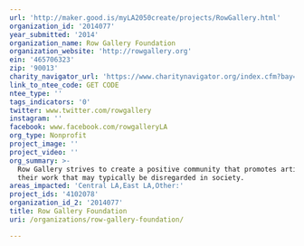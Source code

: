 ```yaml
---
url: 'http://maker.good.is/myLA2050create/projects/RowGallery.html'
organization_id: '2014077'
year_submitted: '2014'
organization_name: Row Gallery Foundation
organization_website: 'http://rowgallery.org'
ein: '465706323'
zip: '90013'
charity_navigator_url: 'https://www.charitynavigator.org/index.cfm?bay=search.profile&ein=465706323'
link_to_ntee_code: GET CODE
ntee_type: ''
tags_indicators: '0'
twitter: www.twitter.com/rowgallery
instagram: ''
facebook: www.facebook.com/rowgalleryLA
org_type: Nonprofit
project_image: ''
project_video: ''
org_summary: >-
  Row Gallery strives to create a positive community that promotes artists and
  their work that may typically be disregarded in society.
areas_impacted: 'Central LA,East LA,Other:'
project_ids: '4102078'
organization_id_2: '2014077'
title: Row Gallery Foundation
uri: /organizations/row-gallery-foundation/

---
```

